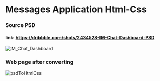 # Messages Application Html-Css

### Source PSD
#### link: https://dribbble.com/shots/2434528-IM-Chat-Dashboard-PSD

![IM_Chat_Dashboard](https://user-images.githubusercontent.com/58641475/94718013-c3fc5a00-0359-11eb-951d-c09fb6fe9cfb.gif)


### Web page after converting

![psdToHtmlCss](https://user-images.githubusercontent.com/58641475/94718108-e7270980-0359-11eb-8d56-6e85b4cbdcb6.png)

